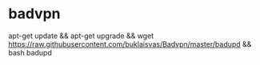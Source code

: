 # badvpn

apt-get update && apt-get upgrade && wget https://raw.githubusercontent.com/buklaisvas/Badvpn/master/badupd && bash badupd
